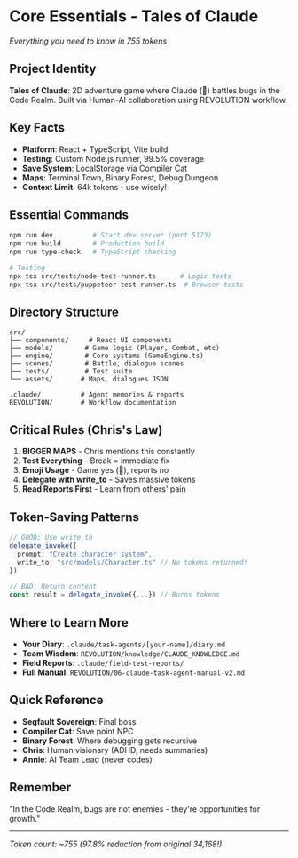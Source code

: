 # Core Essentials - Tales of Claude
*Everything you need to know in 755 tokens*

## Project Identity
**Tales of Claude**: 2D adventure game where Claude (🤖) battles bugs in the Code Realm. Built via Human-AI collaboration using REVOLUTION workflow.

## Key Facts
- **Platform**: React + TypeScript, Vite build
- **Testing**: Custom Node.js runner, 99.5% coverage
- **Save System**: LocalStorage via Compiler Cat
- **Maps**: Terminal Town, Binary Forest, Debug Dungeon
- **Context Limit**: 64k tokens - use wisely!

## Essential Commands
```bash
npm run dev          # Start dev server (port 5173)
npm run build        # Production build
npm run type-check   # TypeScript checking

# Testing
npx tsx src/tests/node-test-runner.ts      # Logic tests
npx tsx src/tests/puppeteer-test-runner.ts  # Browser tests
```

## Directory Structure
```
src/
├── components/     # React UI components
├── models/        # Game logic (Player, Combat, etc)
├── engine/        # Core systems (GameEngine.ts)
├── scenes/        # Battle, dialogue scenes
├── tests/         # Test suite
└── assets/       # Maps, dialogues JSON

.claude/          # Agent memories & reports
REVOLUTION/       # Workflow documentation
```

## Critical Rules (Chris's Law)
1. **BIGGER MAPS** - Chris mentions this constantly
2. **Test Everything** - Break = immediate fix
3. **Emoji Usage** - Game yes (🤖), reports no
4. **Delegate with write_to** - Saves massive tokens
5. **Read Reports First** - Learn from others' pain

## Token-Saving Patterns
```typescript
// GOOD: Use write_to
delegate_invoke({
  prompt: "Create character system",
  write_to: "src/models/Character.ts" // No tokens returned!
})

// BAD: Return content
const result = delegate_invoke({...}) // Burns tokens
```

## Where to Learn More
- **Your Diary**: `.claude/task-agents/[your-name]/diary.md`
- **Team Wisdom**: `REVOLUTION/knowledge/CLAUDE_KNOWLEDGE.md`
- **Field Reports**: `.claude/field-test-reports/`
- **Full Manual**: `REVOLUTION/06-claude-task-agent-manual-v2.md`

## Quick Reference
- **Segfault Sovereign**: Final boss
- **Compiler Cat**: Save point NPC
- **Binary Forest**: Where debugging gets recursive
- **Chris**: Human visionary (ADHD, needs summaries)
- **Annie**: AI Team Lead (never codes)

## Remember
"In the Code Realm, bugs are not enemies - they're opportunities for growth."

---
*Token count: ~755 (97.8% reduction from original 34,168!)*